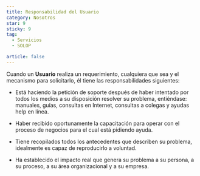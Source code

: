 ```yaml
---
title: Responsabilidad del Usuario
category: Nosotros
star: 9
sticky: 9
tag:
  - Servicios
  - SOLOP

article: false
---
```


Cuando un **Usuario** realiza un requerimiento, cualquiera que sea y el mecanismo para solicitarlo, él tiene las responsabilidades siguientes:

- Está haciendo la petición de soporte después de haber intentado por todos los medios a su disposición resolver su problema, entiéndase: manuales, guías, consultas en Internet, consultas a colegas y ayudas help en línea.

- Haber recibido oportunamente la capacitación para operar con el proceso de negocios para el cual está pidiendo ayuda.

- Tiene recopilados todos los antecedentes que describen su problema, idealmente es capaz de reproducirlo a voluntad.

- Ha establecido el impacto real que genera su problema a su persona, a su proceso, a su área organizacional y a su empresa.
